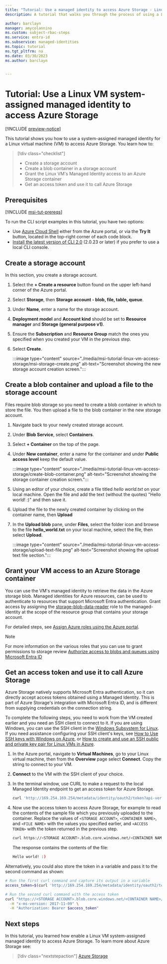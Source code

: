 ```yaml
---
title: "Tutorial: Use a managed identity to access Azure Storage - Linux"
description: A tutorial that walks you through the process of using a Linux VM system-assigned managed identity to access Azure Storage.

author: barclayn
manager: amycolannino
ms.custom: subject-rbac-steps
ms.service: entra-id
ms.subservice: managed-identities
ms.topic: tutorial
ms.tgt_pltfrm: na
ms.date: 03/30/2023
ms.author: barclayn


---
```

# Tutorial: Use a Linux VM system-assigned managed identity to access Azure Storage 

[!INCLUDE [preview-notice](~/includes/entra-msi-preview-notice.md)]

This tutorial shows you how to use a system-assigned managed identity for a Linux virtual machine (VM) to access Azure Storage. You learn how to:

> [!div class="checklist"]
> * Create a storage account
> * Create a blob container in a storage account
> * Grant the Linux VM's Managed Identity access to an Azure Storage container
> * Get an access token and use it to call Azure Storage

## Prerequisites

[!INCLUDE [msi-tut-prereqs](~/includes/entra-msi-tut-prereqs.md)]

To run the CLI script examples in this tutorial, you have two options:

- Use [Azure Cloud Shell](/azure/cloud-shell/overview) either from the Azure portal, or via the **Try It** button, located in the top-right corner of each code block.
- [Install the latest version of CLI 2.0](/cli/azure/install-azure-cli) (2.0.23 or later) if you prefer to use a local CLI console.

## Create a storage account 

In this section, you create a storage account. 

1. Select the **+ Create a resource** button found on the upper left-hand corner of the Azure portal.
2. Select **Storage**, then **Storage account - blob, file, table, queue**.
3. Under **Name**, enter a name for the storage account.  
4. **Deployment model** and **Account kind** should be set to **Resource manager** and **Storage (general purpose v1)**. 
5. Ensure the **Subscription** and **Resource Group** match the ones you specified when you created your VM in the previous step.
6. Select **Create**.

    :::image type="content" source="./media/msi-tutorial-linux-vm-access-storage/msi-storage-create.png" alt-text="Screenshot showing the new storage account creation screen.":::

## Create a blob container and upload a file to the storage account

Files require blob storage so you need to create a blob container in which to store the file. You then upload  a file to the blob container in the new storage account.

1. Navigate back to your newly created storage account.
2. Under **Blob Service**, select **Containers**.
3. Select **+ Container** on the top of the page.
4. Under **New container**, enter a name for the container and under **Public access level** keep the default value.

    :::image type="content" source="./media/msi-tutorial-linux-vm-access-storage/create-blob-container.png" alt-text="Screenshot showing the storage container creation screen.":::

5. Using an editor of your choice, create a file titled *hello world.txt* on your local machine.  Open the file and add the text (without the quotes) "Hello world! :)" and then save it. 

6. Upload the file to the newly created container by clicking on the container name, then **Upload**
7. In the **Upload blob** pane, under **Files**, select the folder icon and browse to the file **hello_world.txt** on your local machine, select the file, then select **Upload**.

    :::image type="content" source="./media/msi-tutorial-linux-vm-access-storage/upload-text-file.png" alt-text="Screenshot showing the upload text file section.":::

## Grant your VM access to an Azure Storage container 

You can use the VM's managed identity to retrieve the data in the Azure storage blob. Managed identities for Azure resources, can be used to authenticate to resources that support Microsoft Entra authentication.  Grant access by assigning the [storage-blob-data-reader](/azure/role-based-access-control/built-in-roles#storage-blob-data-reader) role to the managed-identity at the scope of the resource group that contains your storage account.
 
For detailed steps, see [Assign Azure roles using the Azure portal](/azure/role-based-access-control/role-assignments-portal).

>[!NOTE]
> For more information on the various roles that you can use to grant permissions to storage review [Authorize access to blobs and queues using Microsoft Entra ID](/azure/storage/blobs/authorize-access-azure-active-directory#assign-azure-roles-for-access-rights)
## Get an access token and use it to call Azure Storage

Azure Storage natively supports Microsoft Entra authentication, so it can directly accept access tokens obtained using a Managed Identity. This is part of Azure Storage's integration with Microsoft Entra ID, and is different from supplying credentials on the connection string.

To complete the following steps, you need to work from the VM created earlier and you need an SSH client to connect to it. If you are using Windows, you can use the SSH client in the [Windows Subsystem for Linux](/windows/wsl/about). If you need assistance configuring your SSH client's keys, see [How to Use SSH keys with Windows on Azure](/azure/virtual-machines/linux/ssh-from-windows), or [How to create and use an SSH public and private key pair for Linux VMs in Azure](/azure/virtual-machines/linux/mac-create-ssh-keys).

1. In the Azure portal, navigate to **Virtual Machines**, go to your Linux virtual machine, then from the **Overview** page select **Connect**. Copy the string to connect to your VM.
2. **Connect** to the VM with the SSH client of your choice. 
3. In the terminal window, use CURL to make a request to the local Managed Identity endpoint to get an access token for Azure Storage.
    
    ```bash
    curl 'http://169.254.169.254/metadata/identity/oauth2/token?api-version=2018-02-01&resource=https%3A%2F%2Fstorage.azure.com%2F' -H Metadata:true
    ```
4. Now use the access token to access Azure Storage, for example to read the contents of the sample file which you previously uploaded to the container. Replace the values of `<STORAGE ACCOUNT>`, `<CONTAINER NAME>`, and `<FILE NAME>` with the values you specified earlier, and `<ACCESS TOKEN>` with the token returned in the previous step.

   ```bash
   curl https://<STORAGE ACCOUNT>.blob.core.windows.net/<CONTAINER NAME>/<FILE NAME> -H "x-ms-version: 2017-11-09" -H "Authorization: Bearer <ACCESS TOKEN>"
   ```

   The response contains the contents of the file:

   ```bash
   Hello world! :)
   ```

Alternatively, you could also store the token in a variable and pass it to the second command as shown:

```bash
# Run the first curl command and capture its output in a variable
access_token=$(curl 'http://169.254.169.254/metadata/identity/oauth2/token?api-version=2018-02-01&resource=https%3A%2F%2Fstorage.azure.com%2F' -H Metadata:true | jq -r '.access_token')

# Run the second curl command with the access token
curl "https://<STORAGE ACCOUNT>.blob.core.windows.net/<CONTAINER NAME>/<FILE NAME>" \
  -H "x-ms-version: 2017-11-09" \
  -H "Authorization: Bearer $access_token"

```


## Next steps

In this tutorial, you learned how enable a Linux VM system-assigned managed identity to access Azure Storage.  To learn more about Azure Storage see:

> [!div class="nextstepaction"]
> [Azure Storage](/azure/storage/common/storage-introduction)
